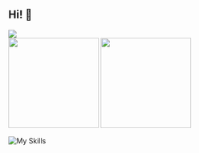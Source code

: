 ## Hi! :vulcan_salute: 
<div> 
  <a href="https://www.linkedin.com/in/anderson-filipe-pereira-361a47197/" target="_blank"><img src="https://img.shields.io/badge/-LinkedIn-%230077B5?style=for-the-badge&logo=linkedin&logoColor=white" target="_blank"></a> 
</div>
<div>
  <img height="180em" src="https://github-readme-stats.vercel.app/api?username=AndersonFSP&show_icons=true&theme=vue-dark" />
  <img height="180em" src="https://github-readme-stats.vercel.app/api/top-langs/?username=AndersonFSP&layout=compact&theme=vue-dark" />
</div>

![My Skills](https://skillicons.dev/icons?i=typescript,javascript,python,vue,react&perline=6)

